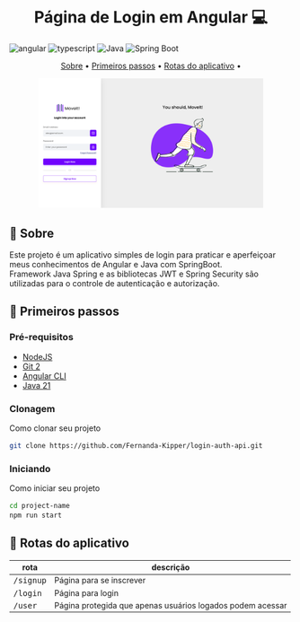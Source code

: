 [TYPESCRIPT__BADGE]: https://img.shields.io/badge/typescript-D4FAFF?style=for-the-badge&logo=typescript
[ANGULAR__BADGE]: https://img.shields.io/badge/Angular-red?style=for-the-badge&logo=angular
[JAVA]: https://img.shields.io/badge/java-007396?style=for-the-badge&logo=java&logoColor=white
[SPRINGBOOT]: https://img.shields.io/badge/spring%20boot-6DB33F?style=for-the-badge&logo=spring&logoColor=white

<h1 align="center" style="font-weight: bold;">Página de Login em Angular 💻</h1>

![angular][ANGULAR__BADGE]
![typescript][TYPESCRIPT__BADGE]
![Java][JAVA]
![Spring Boot][SPRINGBOOT]

<p align="center">
 <a href="#about">Sobre</a> • 
 <a href="#started">Primeiros passos</a> • 
 <a href="#started">Rotas do aplicativo</a> • 
</p>


<p align="center">
    <img src="./login-auth-frontend/.github/login.png" alt="Image Example" width="400px">
</p>

<h2 id="started">📌 Sobre</h2>

Este projeto é um aplicativo simples de login para praticar e aperfeiçoar meus conhecimentos de Angular e Java com SpringBoot. <br>
Framework Java Spring e as bibliotecas JWT e Spring Security são utilizadas para o controle de autenticação e autorização.

<h2 id="started">🚀 Primeiros passos</h2>

<h3>Pré-requisitos</h3>

- [NodeJS](https://nodejs.org/)
- [Git 2](https://github.com)
- [Angular CLI](https://angular.io/cli)
- [Java 21](https://www.oracle.com/br/java/technologies/downloads/#java21)

<h3>Clonagem</h3>

Como clonar seu projeto

```bash
git clone https://github.com/Fernanda-Kipper/login-auth-api.git
```

<h3>Iniciando</h3>

Como iniciar seu projeto

```bash
cd project-name
npm run start
```

<h2 id="routes">📍 Rotas do aplicativo</h2>

| rota               | descrição                                          
|----------------------|-----------------------------------------------------
| <kbd>/signup</kbd>     | Página para se inscrever
| <kbd>/login</kbd>     | Página para login
| <kbd>/user</kbd>     | Página protegida que apenas usuários logados podem acessar
